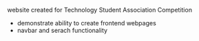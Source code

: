 website created for Technology Student Association Competition
- demonstrate ability to create frontend webpages
- navbar and serach functionality
